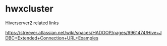 # hwxcluster
Hiverserver2 related links

https://streever.atlassian.net/wiki/spaces/HADOOP/pages/9961474/Hive+JDBC+Extended+Connection+URL+Examples


